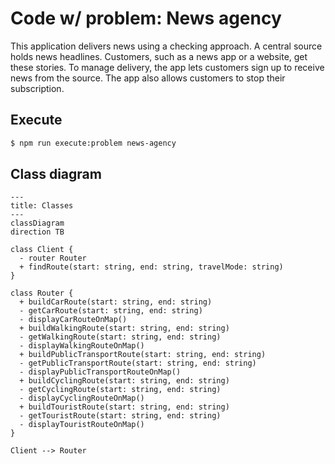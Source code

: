 # Code w/ problem: News agency

This application delivers news using a checking approach. A central source holds news headlines. Customers, such as a news app or a website, get these stories. To manage delivery, the app lets customers sign up to receive news from the source. The app also allows customers to stop their subscription.

## Execute

```bash
$ npm run execute:problem news-agency
```

## Class diagram

```mermaid
---
title: Classes
---
classDiagram
direction TB

class Client {
  - router Router
  + findRoute(start: string, end: string, travelMode: string)
}

class Router {
  + buildCarRoute(start: string, end: string)
  - getCarRoute(start: string, end: string)
  - displayCarRouteOnMap()
  + buildWalkingRoute(start: string, end: string)
  - getWalkingRoute(start: string, end: string)
  - displayWalkingRouteOnMap()
  + buildPublicTransportRoute(start: string, end: string)
  - getPublicTransportRoute(start: string, end: string)
  - displayPublicTransportRouteOnMap()
  + buildCyclingRoute(start: string, end: string)
  - getCyclingRoute(start: string, end: string)
  - displayCyclingRouteOnMap()
  + buildTouristRoute(start: string, end: string)
  - getTouristRoute(start: string, end: string)
  - displayTouristRouteOnMap()
}

Client --> Router

```
